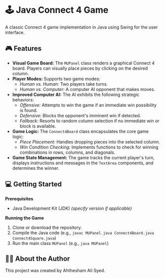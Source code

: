 # 🕹️ Java Connect 4 Game

A classic Connect 4 game implementation in Java using Swing for the user interface.

## 🎮 Features

* **Visual Game Board:** The `MUPanel` class renders a graphical Connect 4 board. Players can visually place pieces by clicking on the desired column.
* **Player Modes:**  Supports two game modes:
   * _Human vs. Human:_  Two players take turns.
   * _Human vs. Computer:_  A computer AI opponent that makes moves.
* **Improved Computer AI:** The AI exhibits the following strategic behaviors:
    * _Offensive:_ Attempts to win the game if an immediate win possibility is found.
    * _Defensive:_ Blocks the opponent's imminent win if detected.
    * _Fallback:_ Resorts to random column selection if no immediate win or block is available. 
* **Game Logic:** The `Connect4Board` class encapsulates the core game logic:
    * _Piece Placement:_ Handles dropping pieces into the selected column.
    * _Win Condition Checking:_  Implements functions to check for winning combinations in rows, columns, and diagonals.
* **Game State Management:** The game tracks the current player's turn, displays instructions and messages in the `TextArea` components, and determines the winner.

## 💻 Getting Started

**Prerequisites**

* Java Development Kit (JDK) _(specify version if applicable)_

**Running the Game**

1. Clone or download the repository.
2. Compile the Java code (e.g., `javac MUPanel.java Connect4Board.java Connect4Square.java`)
3. Run the main class `MUPanel` (e.g., `java MUPanel`)


## 🧑‍💻 About the Author

This project was created by Ahthesham Ali Syed.
